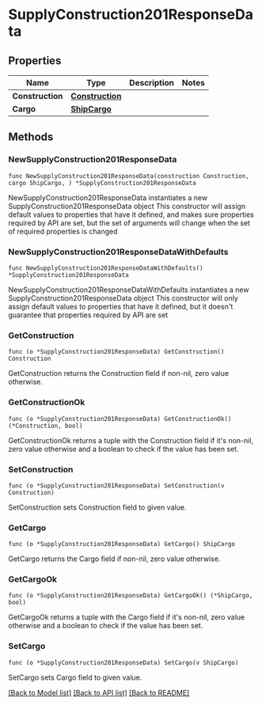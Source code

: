 # SupplyConstruction201ResponseData

## Properties

Name | Type | Description | Notes
------------ | ------------- | ------------- | -------------
**Construction** | [**Construction**](Construction.md) |  | 
**Cargo** | [**ShipCargo**](ShipCargo.md) |  | 

## Methods

### NewSupplyConstruction201ResponseData

`func NewSupplyConstruction201ResponseData(construction Construction, cargo ShipCargo, ) *SupplyConstruction201ResponseData`

NewSupplyConstruction201ResponseData instantiates a new SupplyConstruction201ResponseData object
This constructor will assign default values to properties that have it defined,
and makes sure properties required by API are set, but the set of arguments
will change when the set of required properties is changed

### NewSupplyConstruction201ResponseDataWithDefaults

`func NewSupplyConstruction201ResponseDataWithDefaults() *SupplyConstruction201ResponseData`

NewSupplyConstruction201ResponseDataWithDefaults instantiates a new SupplyConstruction201ResponseData object
This constructor will only assign default values to properties that have it defined,
but it doesn't guarantee that properties required by API are set

### GetConstruction

`func (o *SupplyConstruction201ResponseData) GetConstruction() Construction`

GetConstruction returns the Construction field if non-nil, zero value otherwise.

### GetConstructionOk

`func (o *SupplyConstruction201ResponseData) GetConstructionOk() (*Construction, bool)`

GetConstructionOk returns a tuple with the Construction field if it's non-nil, zero value otherwise
and a boolean to check if the value has been set.

### SetConstruction

`func (o *SupplyConstruction201ResponseData) SetConstruction(v Construction)`

SetConstruction sets Construction field to given value.


### GetCargo

`func (o *SupplyConstruction201ResponseData) GetCargo() ShipCargo`

GetCargo returns the Cargo field if non-nil, zero value otherwise.

### GetCargoOk

`func (o *SupplyConstruction201ResponseData) GetCargoOk() (*ShipCargo, bool)`

GetCargoOk returns a tuple with the Cargo field if it's non-nil, zero value otherwise
and a boolean to check if the value has been set.

### SetCargo

`func (o *SupplyConstruction201ResponseData) SetCargo(v ShipCargo)`

SetCargo sets Cargo field to given value.



[[Back to Model list]](../README.md#documentation-for-models) [[Back to API list]](../README.md#documentation-for-api-endpoints) [[Back to README]](../README.md)


